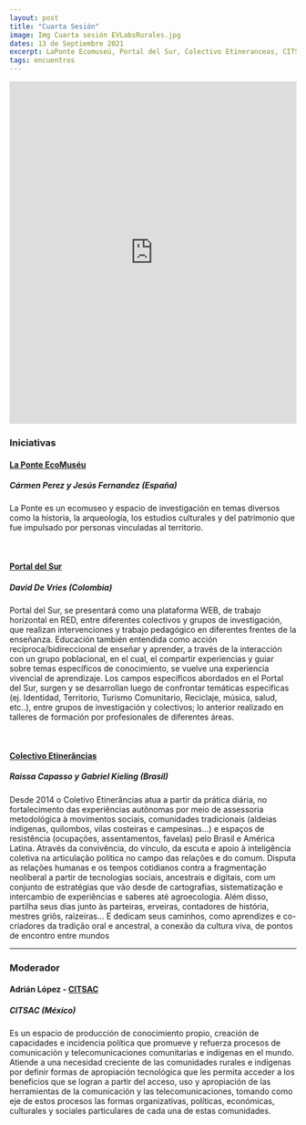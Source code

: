 ```yaml
---
layout: post
title: "Cuarta Sesión"
image: Img Cuarta sesión EVLabsRurales.jpg
dates: 13 de Septiembre 2021
excerpt: LaPonte Ecomuseú, Portal del Sur, Colectivo Etineranceas, CITSAC
tags: encuentros
---
```


<iframe src="https://archive.org/embed/encuentro-virtual-de-labs-rurales-en-iberoamerica-parte-4" width="100%" height="600" frameborder="0" webkitallowfullscreen="true" mozallowfullscreen="true" allowfullscreen></iframe>

### Iniciativas

#### [La Ponte EcoMuséu](https://laponte.org/)

##### Cármen Perez y Jesús Fernandez (España)

La Ponte es un ecomuseo y espacio de investigación en temas diversos como la historia, la arqueología, los estudios culturales y del patrimonio que fue impulsado por personas vinculadas al territorio.

<br>

#### [Portal del Sur](https://www.portaldelsur.org/)

##### David De Vries (Colombia)

Portal del Sur, se presentará como una plataforma WEB, de trabajo horizontal en RED, entre diferentes colectivos y grupos de investigación, que realizan intervenciones y trabajo pedagógico en diferentes frentes de la enseñanza.
Educación también entendida como acción recíproca/bidireccional de enseñar y aprender, a través de la interacción con un grupo poblacional, en el cual, el compartir experiencias y guiar sobre temas específicos de conocimiento, se vuelve una experiencia vivencial de aprendizaje.
Los campos específicos abordados en el Portal del Sur, surgen y se desarrollan luego de confrontar temáticas especificas (ej. Identidad, Territorio, Turismo Comunitario, Reciclaje, música, salud, etc..), entre grupos de investigación y colectivos; lo anterior realizado en talleres de formación por profesionales de diferentes áreas.

<br>

#### [Colectivo Etinerâncias](https://etinerancias.com.br/)

##### Raissa Capasso y Gabriel Kieling (Brasil)

Desde 2014 o Coletivo Etinerâncias atua a partir da prática diária, no fortalecimento das experiências autônomas por meio de assessoria metodológica à movimentos sociais, comunidades tradicionais (aldeias indígenas, quilombos, vilas costeiras e campesinas…) e espaços de resistência (ocupações, assentamentos, favelas) pelo Brasil e América Latina. Através da convivência, do vínculo, da escuta e apoio à inteligência coletiva na articulação política no campo das relações e do comum. Disputa as relações humanas e os tempos cotidianos contra a fragmentação neoliberal a partir de tecnologias sociais, ancestrais e digitais, com um conjunto de estratégias que vão desde de cartografias, sistematização e intercambio de experiências e saberes até agroecologia. Além disso, partilha seus dias junto às parteiras, erveiras, contadores de história, mestres griôs, raizeiras… E dedicam seus caminhos, como aprendizes e co-criadores da tradição oral e ancestral, a conexão da cultura viva, de pontos de encontro entre mundos

<hr>

### Moderador

#### Adrián López - [CITSAC](https://citsac.org/) 

##### CITSAC (México)

Es un espacio de producción de conocimiento propio, creación de capacidades e incidencia política que promueve y refuerza procesos de comunicación y telecomunicaciones comunitarias e indígenas en el mundo. Atiende a una necesidad creciente de las comunidades rurales e indígenas por definir formas de apropiación tecnológica que les permita acceder a los beneficios que se logran a partir del acceso, uso y apropiación de las herramientas de la comunicación y las telecomunicaciones, tomando como eje de estos procesos las formas organizativas, políticas, económicas, culturales y sociales particulares de cada una de estas comunidades.

